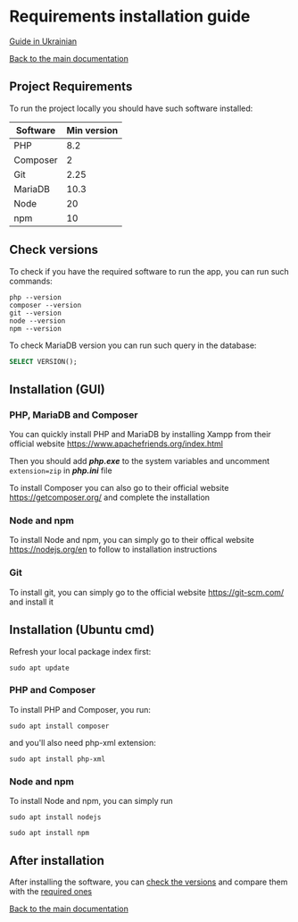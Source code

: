 # Requirements installation guide

[Guide in Ukrainian](requirements_installation_ukr.md)

[Back to the main documentation](README.md)

## Project Requirements

To run the project locally you should have such software installed:

| Software      | Min version |
| ---           | ---         |
| PHP           | 8.2         |
| Composer      | 2           |
| Git           | 2.25        |
| MariaDB       | 10.3        |
| Node          | 20          |
| npm           | 10          |

## Check versions

To check if you have the required software to run the app, you can run such commands:

``` console
php --version
composer --version
git --version
node --version
npm --version
```

To check MariaDB version you can run such query in the database:

``` sql
SELECT VERSION();
```

## Installation (GUI)
### PHP, MariaDB and Composer

You can quickly install PHP and MariaDB by installing Xampp from their official website <https://www.apachefriends.org/index.html>

Then you should add ***php.exe*** to the system variables and uncomment `extension=zip` in ***php.ini*** file

To install Composer you can also go to their official website <https://getcomposer.org/> and complete the installation

### Node and npm

To install Node and npm, you can simply go to their offical website <https://nodejs.org/en> to follow to installation instructions

### Git

To install git, you can simply go to the official website <https://git-scm.com/> and install it

## Installation (Ubuntu cmd)

Refresh your local package index first:

```
sudo apt update
```

### PHP and Composer

To install PHP and Composer, you run:
```
sudo apt install composer
```
and you'll also need php-xml extension:
```
sudo apt install php-xml
```

### Node and npm

To install Node and npm, you can simply run
```
sudo apt install nodejs
```
```
sudo apt install npm
```
## After installation

After installing the software, you can [check the versions](requirements_installation.md#check-versions) and compare them with the [required ones](requirements_installation.md#project-requirements)

[Back to the main documentation](README.md)
